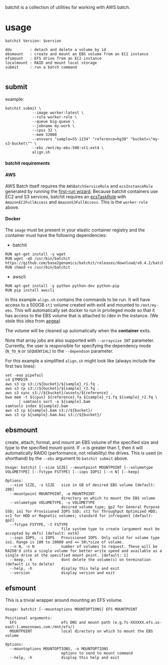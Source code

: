 batchit is a collection of utilities for working with AWS batch.


usage
=====

```
batchit Version: $version

ddv        : detach and delete a volume by id
ebsmount   : create and mount an EBS volume from an EC2 instance
efsmount   : EFS drive from an EC2 instance
localmount : RAID and mount local storage
submit     : run a batch command


```

submit
------

example:

```
batchit submit \
            --image worker:latest \
            --role worker-role \
            --queue big-queue \
            --jobname my-work \
            --cpus 32 \
            --mem 32000
            --envvars "sample=SS-1234" "reference=hg38" "bucket=\"my-s3-bucket\"" \
            --ebs /mnt/my-ebs:500:st1:ext4 \
            align.sh
```

#### batchit requirements

#### AWS
AWS Batch itself requires the `AWSBatchServiceRole` and `ecsInstanceRole` generated by running the [first-run wizard](https://console.aws.amazon.com/batch/home#/wizard). Because batchit containers use EC2 and S3 services, batchit requires an [ecsTaskRole](https://docs.aws.amazon.com/AmazonECS/latest/developerguide/task_IAM_role.html) with `AmazonEC2FullAccess` and `AmazonS3FullAccess`. This is the `worker-role` above.


#### Docker
The `image` must be present in your elastic container registry and the container must have the following dependencies:
- batchit

```
RUN apt-get install -y wget
RUN wget -qO /usr/bin/batchit https://github.com/base2genomics/batchit/releases/download/v0.4.2/batchit
RUN chmod +x /usr/bin/batchit
```

- awscli
```
RUN apt-get install -y python python-dev python-pip
RUN pip install awscli
```

In this example `align.sh` contains the commands to be run. It will have access to a 500GB
`st1` volume created with ext4 and mounted to `/mnt/my-ebs`. This will automatically set docker to run in privileged
mode so that it has access to the EBS volume that is attached to /dev in the instance.
(We stole this idea from [aegea](https://github.com/kislyuk/aegea))

The volume will be cleaned up automatically when the **container** exits.

Note that array jobs are also supported with `--arraysize INT` parameter. Currently, the user is responsible for specifying
the dependency mode (`N_TO_N` or `SEQUENTIAL`) to the `--dependson` parameter.

For this example a simplified `align.sh` might look like (always include the first two lines):

```
set -euo pipefail
cd $TMPDIR
aws s3 cp s3://${bucket}/${sample}_r1.fq .
aws s3 cp s3://${bucket}/${sample}_r2.fq .
aws s3 sync s3://${bucket}/assets/${reference} .
bwa mem -t ${cpus} ${reference}.fa ${sample}_r1.fq ${sample}_r2.fq \
      | samtools sort -o ${sample}.bam
samtools index ${sample}.bam
aws s3 cp ${sample}.bam s3://${bucket}/
aws s3 cp ${sample}.bam.bai s3://${bucket}/
```

ebsmount
--------

create, attach, format, and mount an EBS volume of the specified size and type to the specified mount-point.
If `-n` is greater than 1, then it will automatically RAID0 (performance, not reliability) the drives.
This is used (in shorthand) by the `--ebs` argument to `batchit submit` above.

```
Usage: batchit [--size SIZE] --mountpoint MOUNTPOINT [--volumetype VOLUMETYPE] [--fstype FSTYPE] [--iops IOPS] [--n N] [--keep]

Options:
  --size SIZE, -s SIZE   size in GB of desired EBS volume [default: 200]
  --mountpoint MOUNTPOINT, -m MOUNTPOINT
                         directory on which to mount the EBS volume
  --volumetype VOLUMETYPE, -v VOLUMETYPE
                         desired volume type; gp2 for General Purpose SSD; io1 for Provisioned IOPS SSD; st1 for Throughput Optimized HDD; sc1 for HDD or Magnetic volumes; standard for infrequent [default: gp2]
  --fstype FSTYPE, -t FSTYPE
                         file system type to create (argument must be accepted by mkfs) [default: ext4]
  --iops IOPS, -i IOPS   Provisioned IOPS. Only valid for volume type io1. Range is 100 to 20000 and <= 50\*size of volume.
  --n N, -n N            number of volumes to request. These will be RAID0'd into a single volume for better write speed and available as a single drive at the specified mount point. [default: 1]
  --keep, -k             dont delete the volume(s) on termination (default is to delete)
  --help, -h             display this help and exit
  --version              display version and exit

```

efsmount
--------

This is a trivial wrapper around mounting an EFS volume.

```
Usage: batchit [--mountoptions MOUNTOPTIONS] EFS MOUNTPOINT

Positional arguments:
  EFS                    efs DNS and mount path (e.g.fs-XXXXXX.efs.us-east-1.amazonaws.com:/mnt/efs/)
  MOUNTPOINT             local directory on which to mount the EBS volume

Options:
  --mountoptions MOUNTOPTIONS, -o MOUNTOPTIONS
                         options to send to mount command
  --help, -h             display this help and exit
```
